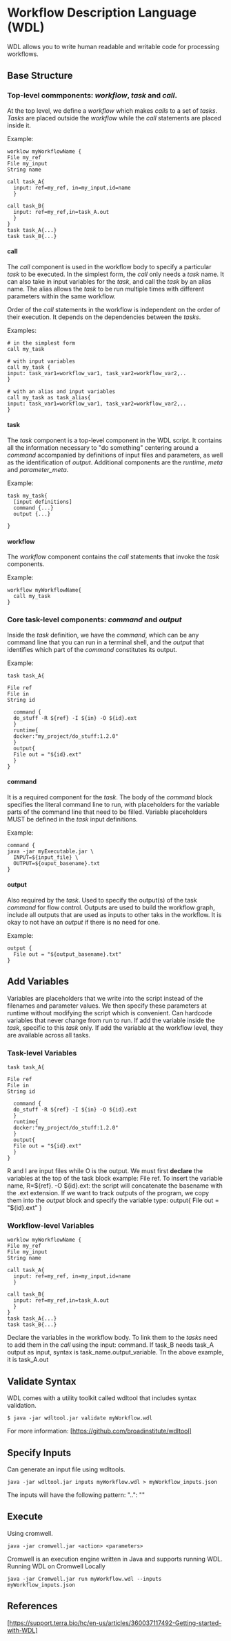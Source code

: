 # Workflow Description Language (WDL)

WDL allows you to write human readable and writable code for processing workflows.

## Base Structure

### Top-level commponents: _workflow_, _task_ and _call_.
At the top level, we define a _workflow_ which makes _calls_ to a set of _tasks_.
_Tasks_ are placed outside the _workflow_ while the _call_ statements are placed inside it.

Example:
```
worklow myWorkflowName {
File my_ref
File my_input
String name

call task_A{
  input: ref=my_ref, in=my_input,id=name
  }
  
call task_B{
  input: ref=my_ref,in=task_A.out
  }
}
task task_A{...}
task task_B{...}
```

#### call
The _call_ component is used in the workflow body to specify a particular _task_ to be executed.
In the simplest form, the _call_ only needs a _task_ name. It can also take in input variables for the _task_, and call the _task_ by an alias name. The alias allows the _task_ to be run multiple times with different parameters within the same workflow.

Order of the _call_ statements in the workflow is independent on the order of their execution. It depends on the dependencies between the _tasks_.

Examples:
```
# in the simplest form
call my_task

# with input variables
call my_task {
input: task_var1=workflow_var1, task_var2=workflow_var2,..
}

# with an alias and input variables
call my_task as task_alias{
input: task_var1=workflow_var1, task_var2=workflow_var2,..
}
```

#### task
The _task_ component is a top-level component in the WDL script. It contains all the information necessary to "do something" centering around a _command_ accompanied by definitions of input files and parameters, as well as the identification of _output_. Additional components are the _runtime_, _meta_ and _parameter_meta_.

Example:
```
task my_task{
  [input definitions]
  command {...}
  output {...}

}
```

#### workflow
The _workflow_ component contains the _call_ statements that invoke the _task_ components.

Example:
```
workflow myWorkflowName{
  call my_task
}
```

### Core task-level components: _command_ and _output_
Inside the _task_ definition, we have the _command_, which can be any command line that you can run in a terminal shell, and the _output_ that identifies which part of the _command_ constitutes its output.

Example:
```
task task_A{

File ref
File in
String id

  command {
  do_stuff -R ${ref} -I ${in} -O ${id}.ext
  }
  runtime{
  docker:"my_project/do_stuff:1.2.0"
  }
  output{
  File out = "${id}.ext"
  }
}
```

#### command
It is a required component for the _task_. The body of the _command_ block specifies the literal command line to run, with placeholders for the variable parts of the command line that need to be filled. Variable placeholders MUST be defined in the _task_ input definitions.

Example:
```
command {
java -jar myExecutable.jar \ 
  INPUT=${input_file} \
  OUTPUT=${ouput_basename}.txt
}
```

#### output
Also required by the _task_. Used to specify the output(s) of the task _command_ for flow control. Outputs are used to build the workflow graph, include all outputs that are used as inputs to other taks in the workflow. It is okay to not have an _output_ if there is no need for one.

Example:
```
output {
  File out = "${output_basename}.txt"
}
```

## Add Variables
Variables are placeholders that we write into the script instead of the filenames and parameter values. We then specify these parameters at runtime without modifying the script which is convenient. Can hardcode variables that never change from run to run.
If add the variable inside the _task_, specific to this _task_ only. If add the variable at the workflow level, they are available across all tasks.

### Task-level Variables

```
task task_A{

File ref
File in
String id

  command {
  do_stuff -R ${ref} -I ${in} -O ${id}.ext
  }
  runtime{
  docker:"my_project/do_stuff:1.2.0"
  }
  output{
  File out = "${id}.ext"
  }
}
```
R and I are input files while O is the output.
We must first **declare** the variables at the top of the task block example: File ref.
To insert the variable name, R=${ref}.
-O ${id}.ext: the script will concatenate the basename with the .ext extension.
If we want to track outputs of the program, we copy them into the _output_ block and specify the variable type:
output{
  File out = "${id}.ext"
  }
  
### Workflow-level Variables

```
worklow myWorkflowName {
File my_ref
File my_input
String name

call task_A{
  input: ref=my_ref, in=my_input,id=name
  }
  
call task_B{
  input: ref=my_ref,in=task_A.out
  }
}
task task_A{...}
task task_B{...}
```
Declare the variables in the workflow body. To link them to the _tasks_ need to add them in the _call_ using the input: command. If task_B needs task_A output as input, syntax is task_name.output_variable.
Tn the above example, it is task_A.out

## Validate Syntax

WDL comes with a utility toolkit called wdltool that includes syntax validation.
```
$ java -jar wdltool.jar validate myWorkflow.wdl
```
For more information: [https://github.com/broadinstitute/wdltool]

## Specify Inputs
Can generate an input file using wdltools.
```
java -jar wdltool.jar inputs myWorkflow.wdl > myWorkflow_inputs.json
```
The inputs will have the following pattern:
"<workflow name>.<task name>.<variable name>": "<variable type>"

## Execute
Using cromwell.
```
java -jar cromwell.jar <action> <parameters>
```
Cromwell is an execution engine written in Java and supports running WDL.
Running WDL on Cromwell Locally
```
java -jar Cromwell.jar run myWorkflow.wdl --inputs myWorkflow_inputs.json
```

## References
[https://support.terra.bio/hc/en-us/articles/360037117492-Getting-started-with-WDL]
